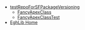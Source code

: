   * [testRepoForSFPackageVersioning](testRepoForSFPackageVersioning/readme)
    * [FancyApexClass](./testRepoForSFPackageVersioning/Classes/FancyApexClass.md)
    * [FancyApexClassTest](./testRepoForSFPackageVersioning/Classes/FancyApexClassTest.md)
* [EghLib Home](README.md)
